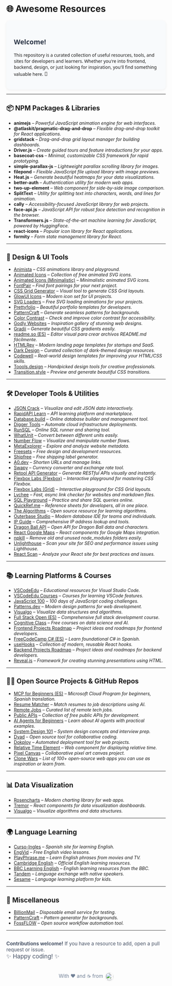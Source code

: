 ﻿# 🌐 Awesome Resources

<div style="font-family:Segoe UI,Arial,sans-serif; background: #f8fafc; border-radius: 12px; padding: 24px; box-shadow: 0 2px 8px #0001;">
  <h2 style="color:#2d3748;">Welcome!</h2>
  <p>
    This repository is a curated collection of useful resources, tools, and sites for developers and learners. Whether you're into frontend, backend, design, or just looking for inspiration, you'll find something valuable here. <span style="font-size:1.2em;">🚀</span>
  </p>
</div>

---

## 📦 NPM Packages & Libraries

<ul>
  <li><b>animejs</b> – <i>Powerful JavaScript animation engine for web interfaces.</i></li>
  <li><b>@atlaskit/pragmatic-drag-and-drop</b> – <i>Flexible drag-and-drop toolkit for React applications.</i></li>
  <li><b>gridstack</b> – <i>Drag-and-drop grid layout manager for building dashboards.</i></li>
  <li><b>Driver.js</b> – <i>Create guided tours and feature introductions for your apps.</i></li>
  <li><b>basecoat-css</b> – <i>Minimal, customizable CSS framework for rapid prototyping.</i></li>
  <li><b>simple-parallax-js</b> – <i>Lightweight parallax scrolling library for images.</i></li>
  <li><b>filepond</b> – <i>Flexible JavaScript file upload library with image previews.</i></li>
  <li><b>Heat.js</b> – <i>Generate beautiful heatmaps for your data visualizations.</i></li>
  <li><b>better-auth</b> – <i>Authentication utility for modern web apps.</i></li>
  <li><b>two-up-element</b> – <i>Web component for side-by-side image comparison.</i></li>
  <!-- Nuevos paquetes -->
  <li><b>SplitText</b> – <i>Utility for splitting text into characters, words, and lines for animation.</i></li>
  <li><b>cally</b> – <i>Accessibility-focused JavaScript library for web projects.</i></li>
  <li><b>face-api.js</b> – <i>JavaScript API for robust face detection and recognition in the browser.</i></li>
  <li><b>Transformers.js</b> – <i>State-of-the-art machine learning for JavaScript, powered by HuggingFace.</i></li>
  <li><b>react-icons</b> – <i>Popular icon library for React applications.</i></li>
  <li><b>formity</b> – <i>Form state management library for React.</i></li>
</ul>

---

## 🎨 Design & UI Tools

<ul>
  <li><a href="https://animista.net" target="_blank">Animista</a> – <i>CSS animations library and playground.</i></li>
  <li><a href="https://animatedicons.co" target="_blank">Animated Icons</a> – <i>Collection of free animated SVG icons.</i></li>
  <li><a href="https://animatedicons.co/icons/minimalistic?type=free" target="_blank">Animated Icons (Minimalistic)</a> – <i>Minimalistic animated SVG icons.</i></li>
  <li><a href="https://fontpair.co" target="_blank">FontPair</a> – <i>Find font pairings for your next project.</i></li>
  <li><a href="https://cssgridgenerator.io" target="_blank">CSS Grid Generator</a> – <i>Visual tool to generate CSS Grid layouts.</i></li>
  <li><a href="https://glowui.com/icons" target="_blank">GlowUI Icons</a> – <i>Modern icon set for UI projects.</i></li>
  <li><a href="https://magecdn.com/tools/svg-loaders" target="_blank">SVG Loaders</a> – <i>Free SVG loading animations for your projects.</i></li>
  <li><a href="https://prettyfolio.com/" target="_blank">Prettyfolio</a> – <i>Beautiful portfolio templates for developers.</i></li>
  <li><a href="https://patterncraft.fun" target="_blank">PatternCraft</a> – <i>Generate seamless patterns for backgrounds.</i></li>
  <li><a href="https://color-contrast.incluud.dev" target="_blank">Color Contrast</a> – <i>Check and improve color contrast for accessibility.</i></li>
  <li><a href="https://godly.website" target="_blank">Godly Websites</a> – <i>Inspiration gallery of stunning web designs.</i></li>
  <li><a href="https://gradii.fun" target="_blank">Gradii</a> – <i>Generate beautiful CSS gradients easily.</i></li>
  <!-- Nuevos enlaces -->
  <li><a href="https://readme.so/es/editor" target="_blank">readme.so (ES)</a> – <i>Editor visual para crear archivos README.md fácilmente.</i></li>
  <li><a href="https://htmlrev.com" target="_blank">HTMLRev</a> – <i>Modern landing page templates for startups and SaaS.</i></li>
  <li><a href="https://dark.design" target="_blank">Dark Design</a> – <i>Curated collection of dark-themed design resources.</i></li>
  <li><a href="http://codewell.cc" target="_blank">Codewell</a> – <i>Real-world design templates for improving your HTML/CSS skills.</i></li>
  <li><a href="https://toools.design" target="_blank">Toools.design</a> – <i>Handpicked design tools for creative professionals.</i></li>
  <li><a href="https://transition.style" target="_blank">Transition.style</a> – <i>Preview and generate beautiful CSS transitions.</i></li>
</ul>

---

## 🛠️ Developer Tools & Utilities

<ul>
  <li><a href="https://jsoncrack.com/editor" target="_blank">JSON Crack</a> – <i>Visualize and edit JSON data interactively.</i></li>
  <li><a href="https://rapidapi.com/learn" target="_blank">RapidAPI Learn</a> – <i>API learning platform and marketplace.</i></li>
  <li><a href="https://database.build" target="_blank">Database.build</a> – <i>Online database builder and management tool.</i></li>
  <li><a href="https://digger.tools" target="_blank">Digger Tools</a> – <i>Automate cloud infrastructure deployments.</i></li>
  <li><a href="https://runsql.com/r" target="_blank">RunSQL</a> – <i>Online SQL runner and sharing tool.</i></li>
  <li><a href="https://whatunit.com" target="_blank">WhatUnit</a> – <i>Convert between different units easily.</i></li>
  <li><a href="https://number-flow.barvian.me" target="_blank">Number Flow</a> – <i>Visualize and manipulate number flows.</i></li>
  <li><a href="https://metaexplorer.co" target="_blank">MetaExplorer</a> – <i>Explore and analyze website metadata.</i></li>
  <li><a href="https://freesets.dev" target="_blank">Freesets</a> – <i>Free design and development resources.</i></li>
  <li><a href="https://shipfree" target="_blank">Shipfree</a> – <i>Free shipping label generator.</i></li>
  <li><a href="https://a0.dev" target="_blank">A0.dev</a> – <i>Shorten URLs and manage links.</i></li>
  <li><a href="https://swapy" target="_blank">Swapy</a> – <i>Currency converter and exchange rate tool.</i></li>
  <!-- Nuevos enlaces -->
  <li><a href="https://retool.com/api-generator" target="_blank">Retool API Generator</a> – <i>Generate RESTful APIs visually and instantly.</i></li>
  <li><a href="https://flexboxlabs.netlify.app/flexbox" target="_blank">Flexbox Labs (Flexbox)</a> – <i>Interactive playground for mastering CSS Flexbox.</i></li>
  <li><a href="https://flexboxlabs.netlify.app/grid" target="_blank">Flexbox Labs (Grid)</a> – <i>Interactive playground for CSS Grid layouts.</i></li>
  <li><a href="https://lychee.cli.rs/" target="_blank">Lychee</a> – <i>Fast, async link checker for websites and markdown files.</i></li>
  <li><a href="https://sqlplayground.tech" target="_blank">SQL Playground</a> – <i>Practice and share SQL queries online.</i></li>
  <li><a href="https://quickref.me" target="_blank">QuickRef.me</a> – <i>Reference sheets for developers, all in one place.</i></li>
  <li><a href="https://the-algorithms.com" target="_blank">The Algorithms</a> – <i>Open source resource for learning algorithms.</i></li>
  <li><a href="https://github.com/outerbase/studio" target="_blank">Outerbase Studio</a> – <i>Modern database IDE for teams and individuals.</i></li>
  <li><a href="https://ip.guide" target="_blank">IP Guide</a> – <i>Comprehensive IP address lookup and tools.</i></li>
  <li><a href="https://web.dragonball-api.com" target="_blank">Dragon Ball API</a> – <i>Open API for Dragon Ball data and characters.</i></li>
  <li><a href="https://visgl.github.io/react-google-maps/" target="_blank">React Google Maps</a> – <i>React components for Google Maps integration.</i></li>
  <li><a href="https://npx npkill" target="_blank">npkill</a> – <i>Remove old and unused node_modules folders easily.</i></li>
  <li><a href="https://npx unlighthouse --site &lt;tu-web&gt;" target="_blank">Unlighthouse</a> – <i>Scan your site for SEO and performance issues using Lighthouse.</i></li>
  <li><a href="https://npx react-scan &lt;tu-web&gt;" target="_blank">React Scan</a> – <i>Analyze your React site for best practices and issues.</i></li>
</ul>

---

## 📚 Learning Platforms & Courses

<ul>
  <li><a href="https://vscodeedu.com" target="_blank">VSCodeEdu</a> – <i>Educational resources for Visual Studio Code.</i></li>
  <li><a href="https://vscodeedu.com/coursesvs" target="_blank">VSCodeEdu Courses</a> – <i>Courses for learning VSCode features.</i></li>
  <li><a href="https://javascript100.dev" target="_blank">JavaScript 100</a> – <i>100 days of JavaScript coding challenges.</i></li>
  <li><a href="https://patterns.dev" target="_blank">Patterns.dev</a> – <i>Modern design patterns for web development.</i></li>
  <li><a href="https://visualgo.net" target="_blank">Visualgo</a> – <i>Visualize data structures and algorithms.</i></li>
  <li><a href="https://fullstackopen.com/es" target="_blank">Full Stack Open (ES)</a> – <i>Comprehensive full stack development course.</i></li>
  <li><a href="https://cognitiveclass.ai" target="_blank">Cognitive Class</a> – <i>Free courses on data science and AI.</i></li>
  <li><a href="https://roadmap.sh/frontend/projects" target="_blank">Frontend Projects Roadmap</a> – <i>Project ideas and roadmaps for frontend developers.</i></li>
  <li><a href="https://www.freecodecamp.org/espanol/learn/foundational-c-sharp-with-microsoft/" target="_blank">FreeCodeCamp C# (ES)</a> – <i>Learn foundational C# in Spanish.</i></li>
  <!-- Nuevos enlaces -->
  <li><a href="https://usehooks.com" target="_blank">useHooks</a> – <i>Collection of modern, reusable React hooks.</i></li>
  <li><a href="https://roadmap.sh/backend/projects" target="_blank">Backend Projects Roadmap</a> – <i>Project ideas and roadmaps for backend developers.</i></li>
  <li><a href="https://revealjs.com" target="_blank">Reveal.js</a> – <i>Framework for creating stunning presentations using HTML.</i></li>
</ul>

---

## 🧑‍💻 Open Source Projects & GitHub Repos

<ul>
  <li><a href="https://github.com/microsoft/mcp-for-beginners/blob/main/translations/es/README.md" target="_blank">MCP for Beginners (ES)</a> – <i>Microsoft Cloud Program for beginners, Spanish translation.</i></li>
  <li><a href="https://github.com/srbhr/Resume-Matcher" target="_blank">Resume Matcher</a> – <i>Match resumes to job descriptions using AI.</i></li>
  <li><a href="https://github.com/remoteintech/remote-jobs" target="_blank">Remote Jobs</a> – <i>Curated list of remote tech jobs.</i></li>
  <li><a href="https://github.com/marcelscruz/public-apis" target="_blank">Public APIs</a> – <i>Collection of free public APIs for development.</i></li>
  <li><a href="https://github.com/microsoft/ai-agents-for-beginners" target="_blank">AI Agents for Beginners</a> – <i>Learn about AI agents with practical examples.</i></li>
  <li><a href="https://github.com/ByteByteGoHq/system-design-101" target="_blank">System Design 101</a> – <i>System design concepts and interview prep.</i></li>
  <li><a href="https://github.com/dyad-sh/dyad" target="_blank">Dyad</a> – <i>Open source tool for collaborative coding.</i></li>
  <li><a href="https://github.com/Dokploy/dokploy" target="_blank">Dokploy</a> – <i>Automated deployment tool for web projects.</i></li>
  <li><a href="https://github.com/github/relative-time-element" target="_blank">Relative Time Element</a> – <i>Web component for displaying relative time.</i></li>
  <!-- Nuevos enlaces -->
  <li><a href="https://github.com/hexagoncircle/pixel-canvas" target="_blank">Pixel Canvas</a> – <i>Collaborative pixel art canvas project.</i></li>
  <li><a href="https://github.com/GorvGoyl/Clone-Wars" target="_blank">Clone Wars</a> – <i>List of 100+ open-source web apps you can use as inspiration or learn from.</i></li>
</ul>

---

## 📊 Data Visualization

<ul>
  <li><a href="https://rosencharts.com" target="_blank">Rosencharts</a> – <i>Modern charting library for web apps.</i></li>
  <li><a href="https://tremor.so" target="_blank">Tremor</a> – <i>React components for data visualization dashboards.</i></li>
  <li><a href="https://visualgo.net" target="_blank">Visualgo</a> – <i>Visualize algorithms and data structures.</i></li>
</ul>

---

## 🌍 Language Learning

<ul>
  <li><a href="https://curso-ingles.com" target="_blank">Curso-Ingles</a> – <i>Spanish site for learning English.</i></li>
  <li><a href="https://engvid.com" target="_blank">EngVid</a> – <i>Free English video lessons.</i></li>
  <li><a href="https://playphrase.me" target="_blank">PlayPhrase.me</a> – <i>Learn English phrases from movies and TV.</i></li>
  <li><a href="https://cambridgeenglish.org" target="_blank">Cambridge English</a> – <i>Official English learning resources.</i></li>
  <li><a href="https://bbc.co.uk/learningenglish" target="_blank">BBC Learning English</a> – <i>English learning resources from the BBC.</i></li>
  <li><a href="https://tandem.net" target="_blank">Tandem</a> – <i>Language exchange with native speakers.</i></li>
  <li><a href="https://sesame.com" target="_blank">Sesame</a> – <i>Language learning platform for kids.</i></li>
</ul>

---

## 🧩 Miscellaneous

<ul>
  <li><a href="https://billionmail" target="_blank">BillionMail</a> – <i>Disposable email service for testing.</i></li>
  <li><a href="https://patterncraft.fun" target="_blank">PatternCraft</a> – <i>Pattern generator for backgrounds.</i></li>
  <li><a href="https://fossflow" target="_blank">FossFLOW</a> – <i>Open source workflow automation tool.</i></li>
</ul>

---

<div style="margin-top:32px; font-size:1.1em; color:#4a5568;">
  <b>Contributions welcome!</b> If you have a resource to add, open a pull request or issue.<br>
  <span style="font-size:1.2em;">✨ Happy coding! ✨</span>
</div>

<footer style="margin-top:40px; text-align:center; color:#718096; font-size:1.1em;">
  With ❤️ and ☕ from <img src="https://upload.wikimedia.org/wikipedia/commons/thumb/1/19/Flag_of_Nicaragua.svg/48px-Flag_of_Nicaragua.svg.png" title="Nicaragua" alt="Nicaragua Flag" style="vertical-align:middle; border-radius:50%; width:24px; height:24px; box-shadow:0 1px 4px #0002; margin-left:4px;" />
</footer>